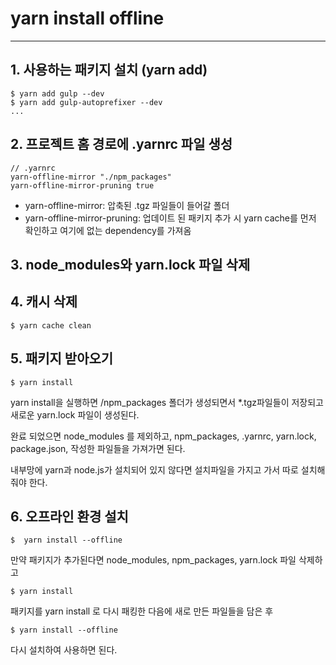 # yarn install offline

---

## 1. 사용하는 패키지 설치 (yarn add)

```
$ yarn add gulp --dev
$ yarn add gulp-autoprefixer --dev
...
```

## 2. 프로젝트 홈 경로에 .yarnrc 파일 생성

```
// .yarnrc
yarn-offline-mirror "./npm_packages"
yarn-offline-mirror-pruning true
```

- yarn-offline-mirror: 압축된 .tgz 파일들이 들어갈 폴더
- yarn-offline-mirror-pruning: 업데이트 된 패키지 추가 시 yarn cache를 먼저 확인하고 여기에 없는 dependency를 가져옴

## 3. node_modules와 yarn.lock 파일 삭제

## 4. 캐시 삭제

```
$ yarn cache clean
```

## 5. 패키지 받아오기

```
$ yarn install
```

yarn install을 실행하면 /npm_packages 폴더가 생성되면서 \*.tgz파일들이 저장되고새로운 yarn.lock 파일이 생성된다.

완료 되었으면 node_modules 를 제외하고, npm_packages, .yarnrc, yarn.lock, package.json, 작성한 파일들을 가져가면 된다.

내부망에 yarn과 node.js가 설치되어 있지 않다면 설치파일을 가지고 가서 따로 설치해줘야 한다.

## 6. 오프라인 환경 설치

```
$  yarn install --offline
```

만약 패키지가 추가된다면 node_modules, npm_packages, yarn.lock 파일 삭제하고

```
$ yarn install
```

패키지를 yarn install 로 다시 패킹한 다음에 새로 만든 파일들을 담은 후

```
$ yarn install --offline
```

다시 설치하여 사용하면 된다.
